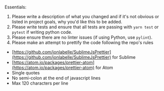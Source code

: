 Essentials:

1.  Please write a description of what you changed and if it's not obvious or listed in project goals, why you'd like this to be added.
2.  Please write tests and ensure that all tests are passing with `yarn test` or `pytest` if writing python code.
3.  Please ensure there are no linter issues (if using Python, use `pylint`).
4.  Please make an attempt to prettify the code following the repo's rules

- [https://github.com/jonlabelle/SublimeJsPrettier](https://github.com/jonlabelle/SublimeJsPrettier) for Sublime
- [https://atom.io/packages/prettier-atom](https://atom.io/packages/prettier-atom) for Atom
- Single quotes
- No semi-colon at the end of javascript lines
- Max 120 characters per line
